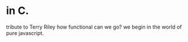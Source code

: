 # in C. 
tribute to Terry Riley
how functional can we go?
we begin in the world of pure javascript.

